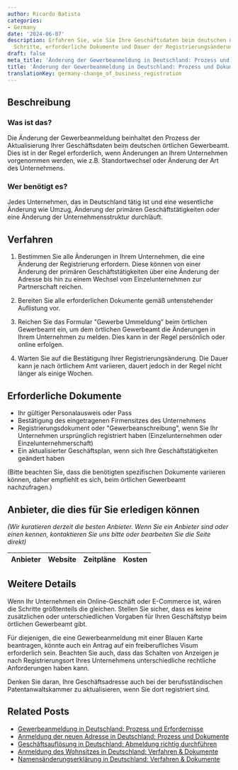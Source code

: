```yaml
---
author: Ricardo Batista
categories:
- Germany
date: '2024-06-07'
description: Erfahren Sie, wie Sie Ihre Geschäftsdaten beim deutschen Gewerbeamt aktualisieren.
  Schritte, erforderliche Dokumente und Dauer der Registrierungsänderung.
draft: false
meta_title: 'Änderung der Gewerbeanmeldung in Deutschland: Prozess und Dokumente'
title: 'Änderung der Gewerbeanmeldung in Deutschland: Prozess und Dokumente'
translationKey: germany-change_of_business_registration
---
```



## Beschreibung
### Was ist das?
Die Änderung der Gewerbeanmeldung beinhaltet den Prozess der Aktualisierung Ihrer Geschäftsdaten beim deutschen örtlichen Gewerbeamt. Dies ist in der Regel erforderlich, wenn Änderungen an Ihrem Unternehmen vorgenommen werden, wie z.B. Standortwechsel oder Änderung der Art des Unternehmens.

### Wer benötigt es?
Jedes Unternehmen, das in Deutschland tätig ist und eine wesentliche Änderung wie Umzug, Änderung der primären Geschäftstätigkeiten oder eine Änderung der Unternehmensstruktur durchläuft.

## Verfahren

1. Bestimmen Sie alle Änderungen in Ihrem Unternehmen, die eine Änderung der Registrierung erfordern. Diese können von einer Änderung der primären Geschäftstätigkeiten über eine Änderung der Adresse bis hin zu einem Wechsel vom Einzelunternehmen zur Partnerschaft reichen.

2. Bereiten Sie alle erforderlichen Dokumente gemäß untenstehender Auflistung vor.

3. Reichen Sie das Formular "Gewerbe Ummeldung" beim örtlichen Gewerbeamt ein, um dem örtlichen Gewerbeamt die Änderungen in Ihrem Unternehmen zu melden. Dies kann in der Regel persönlich oder online erfolgen.

4. Warten Sie auf die Bestätigung Ihrer Registrierungsänderung. Die Dauer kann je nach örtlichem Amt variieren, dauert jedoch in der Regel nicht länger als einige Wochen.

## Erforderliche Dokumente
- Ihr gültiger Personalausweis oder Pass
- Bestätigung des eingetragenen Firmensitzes des Unternehmens
- Registrierungsdokument oder "Gewerbeanschreibung", wenn Sie Ihr Unternehmen ursprünglich registriert haben (Einzelunternehmen oder Einzelunternehmerschaft)
- Ein aktualisierter Geschäftsplan, wenn sich Ihre Geschäftstätigkeiten geändert haben

(Bitte beachten Sie, dass die benötigten spezifischen Dokumente variieren können, daher empfiehlt es sich, beim örtlichen Gewerbeamt nachzufragen.)

## Anbieter, die dies für Sie erledigen können

_(Wir kuratieren derzeit die besten Anbieter. Wenn Sie ein Anbieter sind oder einen kennen, kontaktieren Sie uns bitte oder bearbeiten Sie die Seite direkt)_

| Anbieter | Website | Zeitpläne | Kosten |
| --------------- | --------------- | :-------------: | :-------------: |

## Weitere Details
Wenn Ihr Unternehmen ein Online-Geschäft oder E-Commerce ist, wären die Schritte größtenteils die gleichen. Stellen Sie sicher, dass es keine zusätzlichen oder unterschiedlichen Vorgaben für Ihren Geschäftstyp beim örtlichen Gewerbeamt gibt.

Für diejenigen, die eine Gewerbeanmeldung mit einer Blauen Karte beantragen, könnte auch ein Antrag auf ein freiberufliches Visum erforderlich sein. Beachten Sie auch, dass das Schalten von Anzeigen je nach Registrierungsort Ihres Unternehmens unterschiedliche rechtliche Anforderungen haben kann.

Denken Sie daran, Ihre Geschäftsadresse auch bei der berufsständischen Patentanwaltskammer zu aktualisieren, wenn Sie dort registriert sind.
## Related Posts

- [Gewerbeanmeldung in Deutschland: Prozess und Erfordernisse](https://tramitit.com/de/guides/germany/gewerbeanmeldung/)
- [Anmeldung der neuen Adresse in Deutschland: Prozess und Dokumente](https://tramitit.com/de/guides/germany/ummeldung_des_wohnsitzes/)
- [Geschäftsauflösung in Deutschland: Abmeldung richtig durchführen](https://tramitit.com/de/guides/germany/gewerbeabmeldung/)
- [Anmeldung des Wohnsitzes in Deutschland: Verfahren & Dokumente](https://tramitit.com/de/guides/germany/anmeldung_des_wohnsitzes/)
- [Namensänderungserklärung in Deutschland: Verfahren & Dokumente](https://tramitit.com/de/guides/germany/erklarung_zur_namensanderung/)